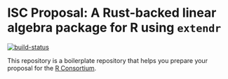 # **ISC Proposal:** A Rust-backed linear algebra package for R using `extendr`

[![build-status](https://github.com/alexhroom/isc-proposal-nalgebra/actions/workflows/publish-proposal.yaml/badge.svg)](https://github.com/alexhroom/isc-proposal-nalgebra/workflows/publish-proposal.yaml)

This repository is a boilerplate repository that helps you prepare your proposal for the [R Consortium](https://www.r-consortium.org).